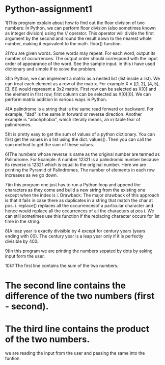 # Python-assignment1

1)This program explain about how to find out the floor division of two numbers:
In Python, we can perform floor division (also sometimes known as integer division) using the // operator.
This operator will divide the first argument by the second and round the result down to the nearest whole number, 
making it equivalent to the math. floor() function.


2)You are given words. Some words may repeat. For each word, output its number of occurrences.
The output order should correspond with the input order of appearance of the word. See the sample input.
in this i have used dictionary and simple if to solve the problem.


3)In Python, we can implement a matrix as a nested list (list inside a list). We can treat each element as a row of the matrix.
For example X = [[1, 2], [4, 5], [3, 6]] would represent a 3x2 matrix.
First row can be selected as X[0] and the element in first row, first column can be selected as X[0][0].
We can perform matrix addition in various ways in Python. 


4)A palindrome is a string that is the same read forward or backward.
For example, "dad" is the same in forward or reverse direction. Another example is "aibohphobia", which literally means, an irritable fear of palindromes.


5)It is pretty easy to get the sum of values of a python dictionary. You can first get the values in a list using the dict. values().
Then you can call the sum method to get the sum of these values.


6)The numbers whose reverse is same as the original number are termed as Palindrome.
For Example: A number 12321 is a palindromic number because its reverse is 12321 which is equal to the original number.
Here we are printing  the Pyramid of Palindromes. The number of elements in each row increases as we go down.


7)in this program one just has to run a Python loop and append the characters as they come and build a new string from the existing one except when the index is i. 
Drawback: The major drawback of this approach is that it fails in case there as duplicates in a string that match the char at pos. i. replace() replaces all 
the occurrencesof a particular character and hence would replace all the occurrences of all the characters at pos i.
We can still sometimes use this function if the replacing character occurs for 1st time in the string. 


8)A leap year is exactly divisible by 4 except for century years (years ending with 00).
The century year is a leap year only if it is perfectly divisible by 400. 



9)in this program we are printing the numbers sepated by dots by asking input form the user.



10)# The first line contains the sum of the two numbers.
# The second line contains the difference of the two numbers (first - second).
# The third line contains the product of the two numbers.
we are reading the input from the user and passing the same into the funtion.




















